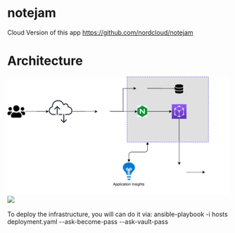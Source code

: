 # notejam
Cloud Version of this app https://github.com/nordcloud/notejam

# Architecture
![Alt text](./diagram/Architecture.svg)
<img src="./controllers_brief.svg">

To deploy the infrastructure, you will can do it via: 
ansible-playbook -i hosts deployment.yaml --ask-become-pass --ask-vault-pass